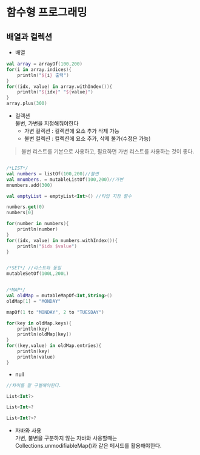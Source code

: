 # 함수형 프로그래밍

## 배열과 컬렉션
- 배열  
```kotlin
val array = arrayOf(100,200)
for(i in array.indices){
    println("${i} 출력")
}
for((idx, value) in array.withIndex()){
    println("${idx}" "${value}")
}
array.plus(300)
```

- 컬렉션  
불변, 가변을 지정해줘야한다
    - 가변 컬렉션 : 컬렉션에 요소 추가 삭제 가능
    - 불변 컬렉션 : 컬렉션에 요소 추가, 삭제 불가(수정은 가능)  
> 불변 리스트를 기본으로 사용하고, 필요하면 가변 리스트를 사용하는 것이 좋다.    
```kotlin

/*LIST*/
val numbers = listOf(100,200)//불변
val mnumbers. = mutableListOf(100,200)//가변
mnumbers.add(300)

val emptyList = emptyList<Int>() //타입 지정 필수

numbers.get(0)
numbers[0]

for(number in numbers){
    println(number)
}
for((idx, value) in numbers.withIndex()){
    println("$idx $value")
}


/*SET*/ //리스트와 동일
mutableSetOf(100L,200L)


/*MAP*/
val oldMap = mutableMapOf<Int,String>()
oldMap[1] = "MONDAY"

mapOf(1 to "MONDAY", 2 to "TUESDAY")

for(key in oldMap.keys){
    println(key)
    println(oldMap[key])
}
for((key,value) in oldMap.entries){
    println(key)
    println(value)
}
```    

- null  
```kotlin
//차이를 잘 구별해야한다.

List<Int?>

List<Int>?

List<Int?>?
```

- 자바와 사용  
가변, 불변을 구분하지 않는 자바와 사용할때는  
Collections.unmodifiableMap()과 같은 메서드를 활용해야한다.  